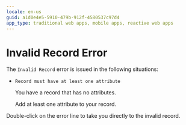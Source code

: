 ```yaml
---
locale: en-us
guid: a1d0e4e5-5910-479b-912f-4580537c97d4
app_type: traditional web apps, mobile apps, reactive web apps
---
```


# Invalid Record Error 

The `Invalid Record` error is issued in the following situations:

* `Record must have at least one attribute`
  
    You have a record that has no attributes.

    Add at least one attribute to your record.

Double-click on the error line to take you directly to the invalid record.
